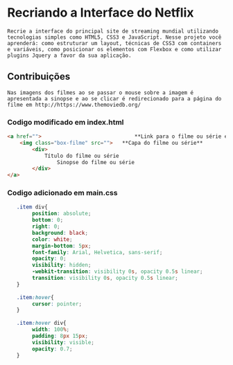 # Recriando a Interface do Netflix

	Recrie a interface do principal site de streaming mundial utilizando tecnologias simples como HTML5, CSS3 e JavaScript. Nesse projeto você aprenderá: como estruturar um layout, técnicas de CSS3 com containers e variáveis, como posicionar os elementos com Flexbox e como utilizar plugins Jquery a favor da sua aplicação.

## Contribuições

	Nas imagens dos filmes ao se passar o mouse sobre a imagem é apresentada a sinopse e ao se clicar é redirecionado para a página do filme em http://https://www.themoviedb.org/

### Codigo modificado em index.html

```html
<a href="">                              **Link para o filme ou série em https://www.themoviedb.org **
	<img class="box-filme" src="">   **Capa do filme ou série**
        <div>
        	Título do filme ou série
                Sinopse do filme ou série
        </div>
</a>
```


### Codigo adicionado em main.css

```css
   .item div{
        position: absolute;
        bottom: 0;
        right: 0;
        background: black;
        color: white;
        margin-bottom: 5px;
        font-family: Arial, Helvetica, sans-serif;
        opacity: 0;
        visibility: hidden;
        -webkit-transition: visibility 0s, opacity 0.5s linear; 
        transition: visibility 0s, opacity 0.5s linear;
   }
   
   .item:hover{
        cursor: pointer;
   }
   
   .item:hover div{
        width: 100%;
        padding: 8px 15px;
        visibility: visible;
        opacity: 0.7; 
   }
```
